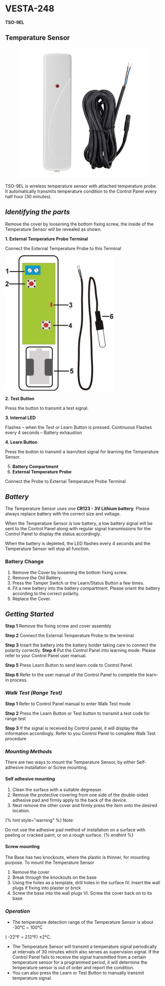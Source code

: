 # VESTA-248

**TSO-9EL**

## **Temperature Sensor**

<figure><img src=".gitbook/assets/image (17).png" alt=""><figcaption></figcaption></figure>

TSO-9EL is wireless temperature sensor with attached temperature probe. It automatically transmits temperature condition to the Control Panel every half hour (30 minutes).

## _**Identifying the parts**_

Remove the cover by loosening the bottom fixing screw, the inside of the Temperature Sensor will be revealed as shown.

**1. External Temperature Probe Terminal**

Connect the External Temperature Probe to this Terminal

![](<.gitbook/assets/0 (105).jpeg>)

**2. Test Button**

Press the button to transmit a test signal.

**3. Internal LED**

Flashes – when the Test or Learn Button is pressed. Continuous Flashes every 4 seconds – Battery exhaustion

**4. Learn Button**

Press the button to transmit a learn/test signal for learning the Temperature Sensor.

5. **Battery Compartment**
6. **External Temperature Probe**

Connect the Probe to External Temperature Probe Terminal

## _**Battery**_

The Temperature Sensor uses one **CR123 - 3V Lithium battery**. Please always replace battery with the correct size and voltage.

When the Temperature Sensor is low battery, a low battery signal will be sent to the Control Panel along with regular signal transmissions for the Control Panel to display the status accordingly.

When the battery is depleted, the LED flashes every 4 seconds and the Temperature Sensor will stop all function.

### **Battery Change**

1. Remove the Cover by loosening the bottom fixing screw.
2. Remove the Old Battery.
3. Press the Tamper Switch or the Learn/Status Button a few times.
4. Fit a new battery into the battery compartment. Please orient the battery according to the correct polarity.
5. Replace the Cover.

## _**Getting Started**_

**Step 1** Remove the fixing screw and cover assembly

**Step 2** Connect the External Temperature Probe to the terminal

**Step 3** Insert the battery into the battery holder taking care to connect the polarity correctly. **Step 4** Put the Control Panel into learning mode. Please refer to your Control Panel user manual.

**Step 5** Press Learn Button to send learn code to Control Panel.

**Step 6** Refer to the user manual of the Control Panel to complete the learn-in process.

### _**Walk Test (Range Test)**_

**Step 1** Refer to Control Panel manual to enter Walk Test mode

**Step 2** Press the Learn Button or Test button to transmit a test code for range test

**Step 3** If the signal is received by Control panel, it will display the information accordingly. Refer to you Control Panel to complete Walk Test procedure

### _**Mounting Methods**_

There are two ways to mount the Temperature Sensor, by either Self-adhesive installation or Screw mounting.

#### **Self adhesive mounting**

1. Clean the surface with a suitable degreaser.
2. Remove the protective covering from one side of the double-sided adhesive pad and firmly apply to the back of the device.
3. Next remove the other cover and firmly press the item onto the desired location.

{% hint style="warning" %}
Note:

Do not use the adhesive pad method of installation on a surface with peeling or cracked paint, or on a rough surface.
{% endhint %}

#### **Screw mounting**

The Base has two knockouts, where the plastic is thinner, for mounting purpose. To mount the Temperature Sensor

1. Remove the cover
2. Break through the knockouts on the base
3. Using the holes as a template, drill holes in the surface IV. Insert the wall plugs if fixing into plaster or brick
4. Screw the base into the wall plugs VI. Screw the cover back on to its base

### _**Operation**_

* The temperature detection range of the Temperature Sensor is about -30℃ \~ 100℃

( -22°F \~ 212°F) ±2℃.

* The Temperature Sensor will transmit a temperature signal periodically at intervals of 30 minutes which also serves as supervision signal. If the Control Panel fails to receive the signal transmitted from a certain temperature sensor for a programmed period, it will determine the temperature sensor is out of order and report the condition.
* You can also press the Learn or Test Button to manually transmit temperature signal.
